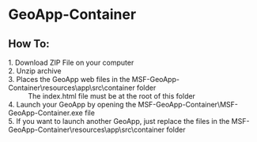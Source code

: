 # GeoApp-Container


## How To:

<dl>
  <dt>1. Download ZIP File on your computer</dt>
  <dt>2. Unzip archive</dt>
  <dt>3. Places the GeoApp web files in the MSF-GeoApp-Container\resources\app\src\container folder</dt>
  <dd>The index.html file must be at the root of this folder</dd>
  <dt>4. Launch your GeoApp by opening the MSF-GeoApp-Container\MSF-GeoApp-Container.exe file</dt>
  <dt>5. If you want to launch another GeoApp, just replace the files in the MSF-GeoApp-Container\resources\app\src\container folder</dt>
</dl>
